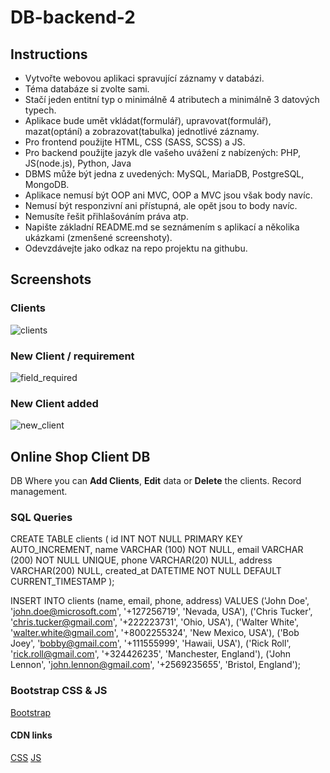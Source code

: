 # DB-backend-2
## Instructions
- Vytvořte webovou aplikaci spravující záznamy v databázi.
- Téma databáze si zvolte sami.
- Stačí jeden entitní typ o minimálně 4 atributech a minimálně 3 datových typech.
- Aplikace bude umět vkládat(formulář), upravovat(formulář), mazat(optání) a zobrazovat(tabulka) jednotlivé záznamy.
- Pro frontend použijte HTML, CSS (SASS, SCSS) a JS.
- Pro backend použijte jazyk dle vašeho uvážení z nabízených: PHP, JS(node.js), Python, Java
- DBMS může být jedna z uvedených: MySQL, MariaDB, PostgreSQL, MongoDB.
- Aplikace nemusí být OOP ani MVC, OOP a MVC jsou však body navíc.
- Nemusí být responzivní ani přístupná, ale opět jsou to body navíc.
- Nemusíte řešit přihlašováním práva atp.
- Napište základní README.md se seznámením s aplikací a několika ukázkami (zmenšené screenshoty). 
- Odevzdávejte jako odkaz na repo projektu na githubu.


##  Screenshots
### Clients
![clients](https://user-images.githubusercontent.com/92713632/233860213-5c68c4af-44ac-4ff9-bb58-ad1e226fcd68.jpg)
### New Client / requirement 
![field_required](https://user-images.githubusercontent.com/92713632/233860296-b627502c-d909-4b1d-8de9-80db9d329b8d.jpg)
### New Client added
![new_client](https://user-images.githubusercontent.com/92713632/233860217-6d61a649-c5e3-40fd-947a-8d796c383e06.jpg)

## Online Shop Client DB
DB Where you can **Add Clients**, **Edit** data or **Delete** the clients. Record management.

### SQL Queries
CREATE TABLE clients (
    id INT NOT NULL PRIMARY KEY AUTO_INCREMENT,
    name VARCHAR (100) NOT NULL,
    email VARCHAR (200) NOT NULL UNIQUE,
    phone VARCHAR(20) NULL,
    address VARCHAR(200) NULL,
    created_at DATETIME NOT NULL DEFAULT CURRENT_TIMESTAMP
);


INSERT INTO clients (name, email, phone, address)
VALUES
('John Doe', 'john.doe@microsoft.com', '+127256719', 'Nevada, USA'),
('Chris Tucker', 'chris.tucker@gmail.com', '+222223731', 'Ohio, USA'),
('Walter White', 'walter.white@gmail.com', '+8002255324', 'New Mexico, USA'),
('Bob Joey', 'bobby@gmail.com', '+111555999', 'Hawaii, USA'),
('Rick Roll', 'rick.roll@gmail.com', '+324426235', 'Manchester, England'),
('John Lennon', 'john.lennon@gmail.com', '+2569235655', 'Bristol, England');

### Bootstrap CSS & JS 
[Bootstrap](https://getbootstrap.com/docs/5.3/getting-started/introduction/)
#### CDN links
[CSS](https://cdn.jsdelivr.net/npm/bootstrap@5.3.0-alpha3/dist/css/bootstrap.min.css)
[JS](https://cdn.jsdelivr.net/npm/bootstrap@5.3.0-alpha3/dist/js/bootstrap.bundle.min.js)
